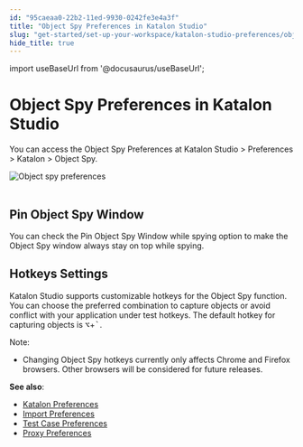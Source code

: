 ```yaml
---
id: "95caeaa0-22b2-11ed-9930-0242fe3e4a3f"
title: "Object Spy Preferences in Katalon Studio"
slug: "get-started/set-up-your-workspace/katalon-studio-preferences/object-spy-preferences-in-katalon-studio"
hide_title: true
---
```

import useBaseUrl from '@docusaurus/useBaseUrl';


# <a id="id" class="anchor_top_offset"/><a id="ariaid-title1" class="anchor_top_offset"/>Object Spy Preferences in <span xmlns="http://www.w3.org/1999/xhtml" className="ph">Katalon Studio</span> 

<p xmlns="http://www.w3.org/1999/xhtml" className="p">You can access the <span className="ph uicontrol">Object Spy Preferences</span>   at <span className="ph uicontrol">Katalon Studio</span> &gt; <span className="ph uicontrol">Preferences</span>   &gt; <span className="ph uicontrol">Katalon</span> &gt; <span className="ph uicontrol">Object Spy</span>.</p> 
<p xmlns="http://www.w3.org/1999/xhtml" className="p">   <img className="image" src={useBaseUrl("https://github.com/katalon-studio/docs-images/raw/master/katalon-studio/docs/object-spy-preferences/object-spy.png")} width={700} alt="Object spy preferences" /><br /><br /> </p> 

## <a id="id_1" class="anchor_top_offset"/>Pin Object Spy Window

<p xmlns="http://www.w3.org/1999/xhtml" className="p">You can check the <span className="ph uicontrol">Pin Object Spy Window while     spying</span> option to make the <span className="ph uicontrol">Object Spy</span>   window always stay on top while spying.</p> 

## <a id="id_2" class="anchor_top_offset"/>Hotkeys Settings

<p xmlns="http://www.w3.org/1999/xhtml" className="p"><span className="ph">Katalon Studio</span> supports customizable hotkeys for the Object Spy function. You can choose the preferred combination to capture objects or avoid conflict with your application under test hotkeys. The default hotkey for capturing objects is <kbd className="ph userinput">⌥</kbd>+<kbd className="ph userinput">`</kbd>.</p> 
<div xmlns="http://www.w3.org/1999/xhtml" className="note note note_note"><span className="note__title">Note:</span> 
  <ul className="ul"><li className="li">Changing Object Spy hotkeys currently only affects Chrome and Firefox browsers. Other browsers will be considered for future releases.</li></ul>
</div>
<p xmlns="http://www.w3.org/1999/xhtml" className="p"> <strong className="ph b">See also</strong>:</p> 
<ul xmlns="http://www.w3.org/1999/xhtml" className="ul"><li className="li"> <a className="xref" href="/docs/get-started/set-up-your-workspace/katalon-studio-preferences/preferences-in-katalon-studio">Katalon Preferences</a>   </li><li className="li"> <a className="xref" href="/docs/get-started/set-up-your-workspace/katalon-studio-preferences/import-preferences-to-katalon-studio">Import Preferences</a>   </li><li className="li"> <a className="xref" href="/docs/get-started/set-up-your-workspace/katalon-studio-preferences/test-case-preferences-in-katalon-studio">Test Case Preferences</a>   </li><li className="li"> <a className="xref" href="/docs/get-started/set-up-your-workspace/katalon-studio-preferences/set-proxy-preferences-in-katalon-studio">Proxy Preferences</a>   </li></ul> 
